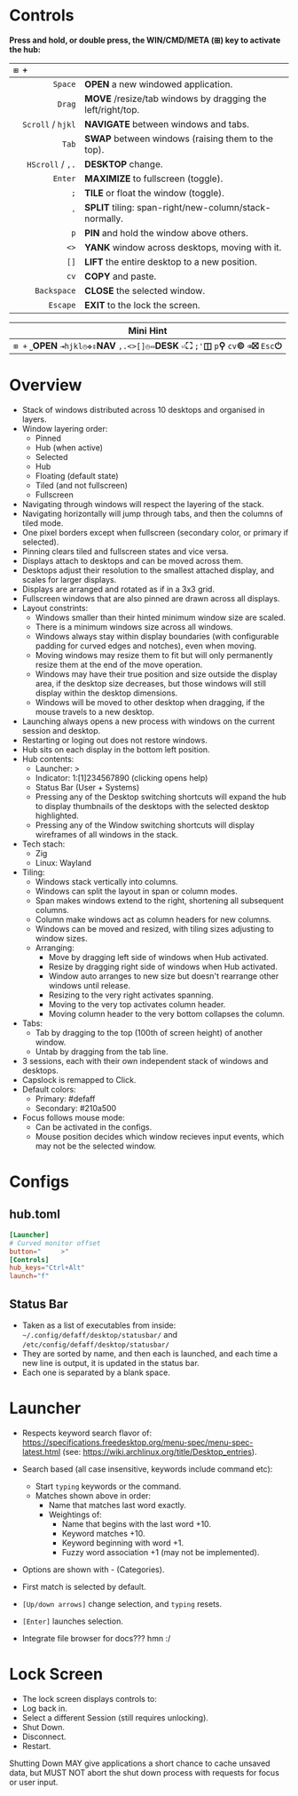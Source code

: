 # Controls

**Press and hold, or double press, the WIN/CMD/META (⊞) key to activate the hub:**

| `⊞ +            ` |  |
| ---: | :--- |
| `Space` | **OPEN** a new windowed application. |
| `Drag` | **MOVE** /resize/tab windows by dragging the left/right/top. |
| `Scroll` / `hjkl` | **NAVIGATE** between windows and tabs. |
| `Tab` | **SWAP** between windows (raising them to the top). |
| `HScroll` / `,.` | **DESKTOP** change. |
| `Enter` | **MAXIMIZE** to fullscreen (toggle). |
| `;` | **TILE** or float the window (toggle). |
| `'` | **SPLIT** tiling: span-right/new-column/stack-normally. |
| `p` | **PIN** and hold the window above others. |
| `<>` | **YANK** window across desktops, moving with it. |
| `[]` | **LIFT** the entire desktop to a new position. |
| `cv` | **COPY** and paste. |
| `Backspace` | **CLOSE** the selected window. |
| `Escape` | **EXIT** to the lock the screen. |

| Mini Hint |
| --- |
| `⊞ +` `⎵`**OPEN** `⇥hjkl⦺✥⇕`**NAV** `,.<>[]⦺⇔`**DESK** `⏎`**⛶** `;'`**◫** `p`**⚲** `cv`**©** `⌫`**⛝** `Esc`**⏻** |

# Overview

* Stack of windows distributed across 10 desktops and organised in layers.
* Window layering order:
  * Pinned
  * Hub (when active)
  * Selected
  * Hub
  * Floating (default state)
  * Tiled (and not fullscreen)
  * Fullscreen
* Navigating through windows will respect the layering of the stack.
* Navigating horizontally will jump through tabs, and then the columns of tiled mode.
* One pixel borders except when fullscreen (secondary color, or primary if selected).
* Pinning clears tiled and fullscreen states and vice versa.
* Displays attach to desktops and can be moved across them.
* Desktops adjust their resolution to the smallest attached display, and scales for larger displays.
* Displays are arranged and rotated as if in a 3x3 grid.
* Fullscreen windows that are also pinned are drawn across all displays.
* Layout constrints:
  * Windows smaller than their hinted minimum window size are scaled.
  * There is a minimum windows size across all windows.
  * Windows always stay within display boundaries (with configurable padding for curved edges and notches), even when moving.
  * Moving windows may resize them to fit but will only permanently resize them at the end of the move operation.
  * Windows may have their true position and size outside the display area, if the desktop size decreases, but those windows will still display within the desktop dimensions.
  * Windows will be moved to other desktop when dragging, if the mouse travels to a new desktop. 
* Launching always opens a new process with windows on the current session and desktop.
* Restarting or loging out does not restore windows.
* Hub sits on each display in the bottom left position.
* Hub contents:
  * Launcher: >
  * Indicator: 1:[1]234567890 (clicking opens help)
  * Status Bar (User + Systems)
  * Pressing any of the Desktop switching shortcuts will expand the hub to display thumbnails of the desktops with the selected desktop highlighted.
  * Pressing any of the Window switching shortcuts will display wireframes of all windows in the stack.
* Tech stach:
  * Zig
  * Linux: Wayland
* Tiling:
  * Windows stack vertically into columns.
  * Windows can split the layout in span or column modes.
  * Span makes windows extend to the right, shortening all subsequent columns.
  * Column make windows act as column headers for new columns.
  * Windows can be moved and resized, with tiling sizes adjusting to window sizes.
  * Arranging:
    * Move by dragging left side of windows when Hub activated.
    * Resize by dragging right side of windows when Hub activated.
    * Window auto arranges to new size but doesn't rearrange other windows until release.
    * Resizing to the very right activates spanning.
    * Moving to the very top activates column header.
    * Moving column header to the very bottom collapses the column.
* Tabs:
  * Tab by dragging to the top (100th of screen height) of another window.
  * Untab by dragging from the tab line.
* 3 sessions, each with their own independent stack of windows and desktops. 
* Capslock is remapped to Click.
* Default colors:
  * Primary: #defaff
  * Secondary: #210a500
* Focus follows mouse mode:
  * Can be activated in the configs.
  * Mouse position decides which window recieves input events, which may not be the selected window.

# Configs

## hub.toml

```toml
[Launcher]
# Curved monitor offset
button="     >"
[Controls]
hub_keys="Ctrl+Alt"
launch="f"
```

## Status Bar

* Taken as a list of executables from inside: `~/.config/defaff/desktop/statusbar/` and `/etc/config/defaff/desktop/statusbar/`
* They are sorted by name, and then each is launched, and each time a new line is output, it is updated in the status bar.
* Each one is separated by a blank space.

# Launcher

* Respects keyword search flavor of:  https://specifications.freedesktop.org/menu-spec/menu-spec-latest.html (see: https://wiki.archlinux.org/title/Desktop_entries).
* Search based (all case insensitive, keywords include command etc):
  * Start `typing` keywords or the command.
  * Matches shown above in order:
    * Name that matches last word exactly.
    * Weightings of:
      * Name that begins with the last word +10.
      * Keyword matches +10.
      * Keyword beginning with word +1.
      * Fuzzy word association +1 (may not be implemented).
* Options are shown with <Name> - <Comment> (Categories).
* First match is selected by default.
* `[Up/down arrows]` change selection, and `typing` resets.
* `[Enter]` launches selection.

* Integrate file browser for docs??? hmn :/

# Lock Screen

* The lock screen displays controls to:
 * Log back in.
 * Select a different Session (still requires unlocking).
 * Shut Down.
 * Disconnect.
 * Restart.

Shutting Down MAY give applications a short chance to cache unsaved data, but MUST NOT abort the shut down process with requests for focus or user input.
